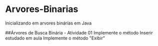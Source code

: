 # Arvores-Binarias
Inicializando em arvores binárias em Java 

##Árvores de Busca Binária - Atividade 01
Implemente o método Inserir estudado em aula
Implemente o método "Exibir"
